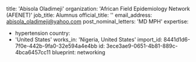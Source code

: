 title: 'Abisola Oladimeji'
organization: 'African Field Epidemiology Network (AFENET)'
job_title: Alumnus
official_title: ''
email_address: abisola_oladimeji@yahoo.com
post_nominal_letters: 'MD MPH'
expertise:
  - hypertension
country:
  - 'United States'
works_in: 'Nigeria, United States'
import_id: 8441d1d6-7f0e-442b-9fa0-32e594a4e4bb
id: 3ece3ae9-0651-4b81-889c-4bca6457cc11
blueprint: networking
